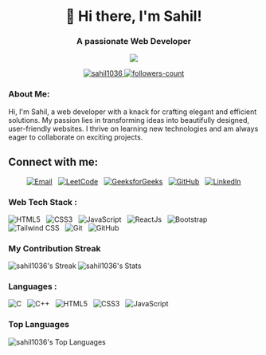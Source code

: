 <h1 align="center">👋 Hi there, I'm Sahil!</h1>
<h3 align="center">A passionate Web Developer</h3>

<p align="center">
  <img src="https://readme-typing-svg.herokuapp.com?color=0357F7&lines=Turning+ideas+into+code!;Crafting+beautiful+web+experiences!"/>
</p>

<p align="center">
  <a href="https://github.com/sahil1036">
    <img src="https://komarev.com/ghpvc/?username=sahil1036&label=Profile%20views&color=0e75b6&style=flat" alt="sahil1036" />
  </a>
  <a href="https://github.com/sahil1036?tab=followers">
    <img src="https://img.shields.io/github/followers/sahil1036?label=Followers&style=social" alt="followers-count">
  </a>
</p>

<h3 align="left">About Me:</h3>

<p>
  Hi, I'm Sahil, a web developer with a knack for crafting elegant and efficient solutions. My passion lies in transforming ideas into beautifully designed, user-friendly websites. I thrive on learning new technologies and am always eager to collaborate on exciting projects.
</p>

## Connect with me:
<p align="center">
  <a href="mailto:sahilkumar02183@gmail.com"><img alt="Email" src="https://img.shields.io/badge/Email-D14836?style=for-the-badge&logo=gmail&logoColor=white"/></a>&nbsp;&nbsp;
  <a href="https://leetcode.com/sahil1036/"><img alt="LeetCode" src="https://img.shields.io/badge/LeetCode-sahil1036-F89F1B?style=for-the-badge&logo=leetcode&logoColor=white"/></a>&nbsp;&nbsp;
  <a href="https://auth.geeksforgeeks.org/user/sahil1036/profile"><img alt="GeeksforGeeks" src="https://img.shields.io/badge/GeeksforGeeks-sahil1036-FFA518?style=for-the-badge&logoColor=white"/></a>&nbsp;&nbsp;
  <a href="https://github.com/sahil1036"><img alt="GitHub" src="https://img.shields.io/badge/GitHub-Profile-181717?style=for-the-badge&logo=github&logoColor=white"/></a>&nbsp;&nbsp;
  <a href="https://www.linkedin.com/in/sahil36/"><img alt="LinkedIn" src="https://img.shields.io/badge/LinkedIn-Profile-0077B5?style=for-the-badge&logo=linkedin&logoColor=white"/></a>
</p>

<h3 align="left">Web Tech Stack :</h3>
<div align="left">
  <img alt="HTML5" src="https://img.shields.io/badge/HTML5-%23E34F26.svg?style=for-the-badge&logo=html5&logoColor=white"/>&nbsp;&nbsp;
  <img alt="CSS3" src="https://img.shields.io/badge/CSS3-%231572B6.svg?style=for-the-badge&logo=css3&logoColor=white"/>&nbsp;&nbsp;
  <img alt="JavaScript" src="https://img.shields.io/badge/JavaScript-%23323330.svg?style=for-the-badge&logo=javascript&logoColor=%23F7DF1E"/>&nbsp;&nbsp;
  <img alt="ReactJs" src="https://img.shields.io/badge/ReactJs-%2320232a.svg?style=for-the-badge&logo=react&logoColor=%2361DAFB"/>&nbsp;&nbsp;
  <img alt="Bootstrap" src="https://img.shields.io/badge/Bootstrap-%23563D7C.svg?style=for-the-badge&logo=bootstrap&logoColor=white"/>&nbsp;&nbsp;
  <img alt="Tailwind CSS" src="https://img.shields.io/badge/Tailwind_CSS-38B2AC?style=for-the-badge&logo=tailwind-css&logoColor=white"/>&nbsp;&nbsp;
  <img alt="Git" src="https://img.shields.io/badge/Git-%23F05033.svg?style=for-the-badge&logo=git&logoColor=white"/>&nbsp;&nbsp;
  <img alt="GitHub" src="https://img.shields.io/badge/GitHub-%23121011.svg?style=for-the-badge&logo=github&logoColor=white"/>
</div>

### My Contribution Streak
![sahil1036's Streak](https://github-readme-streak-stats.herokuapp.com/?user=sahil1036&theme=tokyonight&hide_border=false)
![sahil1036's Stats](https://github-readme-stats.vercel.app/api?username=sahil1036&theme=tokyonight&show_icons=true&hide_border=false&count_private=true)

<h3 align="left">Languages :</h3>
<div align="left">
  <img alt="C" src="https://img.shields.io/badge/C-00599C?style=for-the-badge&logo=c&logoColor=white"/>&nbsp;&nbsp;
  <img alt="C++" src="https://img.shields.io/badge/C++-00599C?style=for-the-badge&logo=c%2B%2B&logoColor=white"/>&nbsp;&nbsp;
  <img alt="HTML5" src="https://img.shields.io/badge/HTML5-%23E34F26.svg?style=for-the-badge&logo=html5&logoColor=white"/>&nbsp;&nbsp;
  <img alt="CSS3" src="https://img.shields.io/badge/CSS3-%231572B6.svg?style=for-the-badge&logo=css3&logoColor=white"/>&nbsp;&nbsp;
  <img alt="JavaScript" src="https://img.shields.io/badge/JavaScript-%23323330.svg?style=for-the-badge&logo=javascript&logoColor=%23F7DF1E"/>
</div>

### Top Languages

![sahil1036's Top Languages](https://github-readme-stats.vercel.app/api/top-langs/?username=sahil1036&theme=tokyonight&show_icons=true&hide_border=false&layout=compact)
